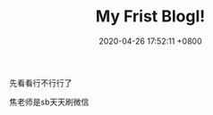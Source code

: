 ﻿---
layout: post
title:  "My Frist Blogl!"
date:   2020-04-26 17:52:11 +0800
categories: 焦老师sb
---
先看看行不行行了


焦老师是sb天天刷微信




[GitHub官网]: https://github.com/
[我的邮箱]:   85314664@qq。com
[网址总览]: https://hownamelab.github.io/
